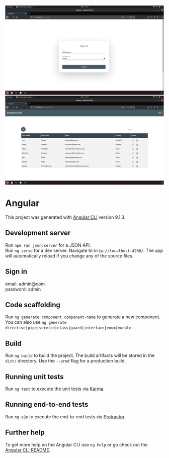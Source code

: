 ![](src/assets/images/login.png)
![](src/assets/images/dashboard.png)


# Angular

This project was generated with [Angular CLI](https://github.com/angular/angular-cli) version 9.1.3.


## Development server

Run `npm run json:server` for a JSON API.<br/>
Run `ng serve` for a dev server. Navigate to `http://localhost:4200/`. The app will automatically reload if you change any of the source files.

## Sign in 
email: admin@com <br/>
password: admin

## Code scaffolding

Run `ng generate component component-name` to generate a new component. You can also use `ng generate directive|pipe|service|class|guard|interface|enum|module`.

## Build

Run `ng build` to build the project. The build artifacts will be stored in the `dist/` directory. Use the `--prod` flag for a production build.

## Running unit tests

Run `ng test` to execute the unit tests via [Karma](https://karma-runner.github.io).

## Running end-to-end tests

Run `ng e2e` to execute the end-to-end tests via [Protractor](http://www.protractortest.org/).

## Further help

To get more help on the Angular CLI use `ng help` or go check out the [Angular CLI README](https://github.com/angular/angular-cli/blob/master/README.md).
